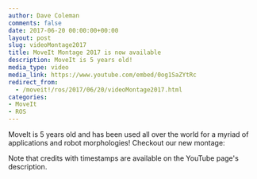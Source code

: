 ```yaml
---
author: Dave Coleman
comments: false
date: 2017-06-20 00:00:00+00:00
layout: post
slug: videoMontage2017
title: MoveIt Montage 2017 is now available
description: MoveIt is 5 years old!
media_type: video
media_link: https://www.youtube.com/embed/0og1SaZYtRc
redirect_from:
  - /moveit!/ros/2017/06/20/videoMontage2017.html
categories:
- MoveIt
- ROS
---
```


MoveIt is 5 years old and has been used all over the world for a myriad of applications and robot morphologies! Checkout our new montage:

Note that credits with timestamps are available on the YouTube page's description.

